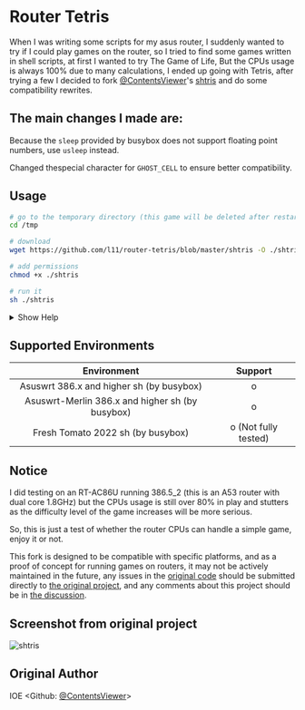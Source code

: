 # Router Tetris

When I was writing some scripts for my asus router, I suddenly wanted to try if I could play games on the router, so I tried to find some games written in shell scripts, at first I wanted to try The Game of Life, But the CPUs usage is always 100% due to many calculations, I ended up going with Tetris, after trying a few I decided to fork [@ContentsViewer](https://github.com/ContentsViewer)'s [shtris](https://github.com/ContentsViewer/shtris) and do some compatibility rewrites.


## The main changes I made are:

Because the `sleep` provided by busybox does not support floating point numbers, use `usleep` instead.

Changed thespecial character for `GHOST_CELL` to ensure better compatibility.


## Usage

```sh
# go to the temporary directory (this game will be deleted after restarting the router)
cd /tmp

# download
wget https://github.com/l11/router-tetris/blob/master/shtris -O ./shtris

# add permissions
chmod +x ./shtris

# run it
sh ./shtris
```

<details>
<summary>Show Help</summary>

```shellsession

$ ./shtris -h
Usage: shtris [options]

Options:
 -d, --debug          debug mode
 -l, --level <LEVEL>  game level (default=1). range from 1 to 15
 --rotation <MODE>    use 'Super' or 'Classic' rotation system
                      MODE can be 'super'(default) or 'classic'
 --lockdown <RULE>    Three rulesets —Infinite Placement, Extended, and Classic—
                      dictate the conditions for Lock Down.
                      RULE can be 'extended'(default), 'infinite', 'classic'
 --seed <SEED>        random seed to determine the order of Tetriminos.
                      range from 1 to 4294967295.
 --no-color           don't display colors
 --no-beep            disable beep
 --hide-help          don't show help on start
 -h, --help     display this help and exit
 -V, --version  output version infromation and exit
 
Version:
 3.0.0
```

</details>


## Supported Environments

| Environment                                       | Support              |
| :-----------------------------------------------: | :------------------: |
| Asuswrt 386.x and higher  sh (by busybox)         | o                    |
| Asuswrt-Merlin 386.x and higher  sh (by busybox)  | o                    |
| Fresh Tomato 2022 sh (by busybox)                 | o (Not fully tested) |


 ## Notice
 
I did testing on an RT-AC86U running 386.5_2 (this is an A53 router with dual core 1.8GHz) but the CPUs usage is still over 80% in play and stutters as the difficulty level of the game increases will be more serious.

So, this is just a test of whether the router CPUs can handle a simple game, enjoy it or not.

This fork is designed to be compatible with specific platforms, and as a proof of concept for running games on routers, it may not be actively maintained in the future, any issues in the [original code](https://github.com/ContentsViewer/shtris) should be submitted directly to [the original project](https://github.com/ContentsViewer/shtris/issues), and any comments about this project should be in [the discussion](https://github.com/l11/router-tetris/discussions).

## Screenshot from original project
![shtris](https://contentsviewer.work/Master/ShellScript/Apps/Tetris/Images/shtris.jpg)

 
## Original Author

IOE <Github: [@ContentsViewer](https://github.com/ContentsViewer)>
